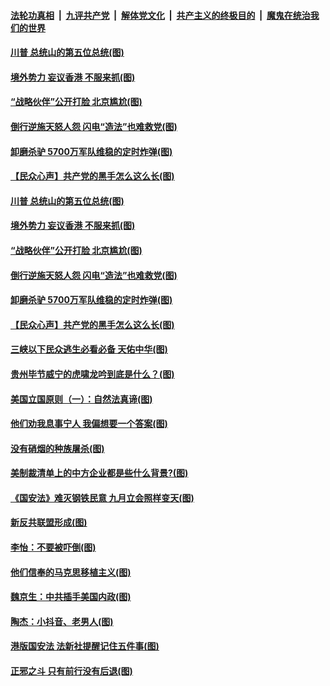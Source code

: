 

####  [法轮功真相](../../../../basic/blob/master/README.md?t=07050102) &nbsp;|&nbsp; [九评共产党](../../../../9ping.md/blob/master/README.md?t=07050102) &nbsp;|&nbsp; [解体党文化](../../../../jtdwh.md/blob/master/README.md?t=07050102)  &nbsp;|&nbsp; [共产主义的终极目的](../../../../gczydzjmd.md/blob/master/README.md?t=07050102) &nbsp;|&nbsp; [魔鬼在统治我们的世界](../../../../mgztzwmdsj.md/blob/master/README.md?t=07050102) 

#### [川普 总统山的第五位总统(图)](../pages/p4/938647.md?t=07050102) 

#### [境外势力 妄议香港 不服来抓(图)](../pages/p4/938616.md?t=07050102) 

#### [“战略伙伴”公开打脸 北京尴尬(图)](../pages/p4/938610.md?t=07050102) 

#### [倒行逆施天怒人怨 闪电“造法”也难救党(图)](../pages/p4/938609.md?t=07050102) 

#### [卸磨杀驴 5700万军队维稳的定时炸弹(图)](../pages/p4/938607.md?t=07050102) 

#### [【民众心声】共产党的黑手怎么这么长(图)](../pages/p4/938456.md?t=07050102) 

#### [川普 总统山的第五位总统(图)](../pages/p4/938647.md?t=07050102) 

#### [境外势力 妄议香港 不服来抓(图)](../pages/p4/938616.md?t=07050102) 

#### [“战略伙伴”公开打脸 北京尴尬(图)](../pages/p4/938610.md?t=07050102) 

#### [倒行逆施天怒人怨 闪电“造法”也难救党(图)](../pages/p4/938609.md?t=07050102) 

#### [卸磨杀驴 5700万军队维稳的定时炸弹(图)](../pages/p4/938607.md?t=07050102) 

#### [【民众心声】共产党的黑手怎么这么长(图)](../pages/p4/938456.md?t=07050102) 

#### [三峡以下民众逃生必看必备 天佑中华(图)](../pages/p4/938593.md?t=07050102) 

#### [贵州毕节威宁的虎啸龙吟到底是什么？(图)](../pages/p4/938596.md?t=07050102) 

#### [美国立国原则（一）：自然法真谛(图)](../pages/p4/938484.md?t=07050102) 

#### [他们劝我息事宁人 我偏想要一个答案(图)](../pages/p4/938491.md?t=07050102) 

#### [没有硝烟的种族屠杀(图)](../pages/p4/938489.md?t=07050102) 

#### [美制裁清单上的中方企业都是些什么背景?(图)](../pages/p4/938486.md?t=07050102) 

#### [《国安法》难灭钢铁民意 九月立会照样变天(图)](../pages/p4/938485.md?t=07050102) 

#### [新反共联盟形成(图)](../pages/p4/938480.md?t=07050102) 

#### [李怡：不要被吓倒(图)](../pages/p4/938488.md?t=07050102) 

#### [他们信奉的马克思移植主义(图)](../pages/p4/938413.md?t=07050102) 

#### [魏京生：中共插手美国内政(图)](../pages/p4/938409.md?t=07050102) 

#### [陶杰：小抖音、老男人(图)](../pages/p4/938404.md?t=07050102) 

#### [港版国安法 法新社提醒记住五件事(图)](../pages/p4/938401.md?t=07050102) 

#### [正邪之斗 只有前行没有后退(图)](../pages/p4/938399.md?t=07050102) 

